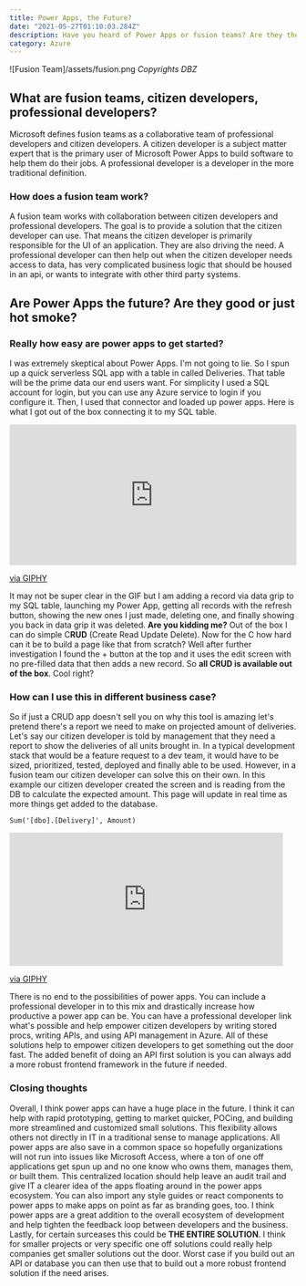 ```yaml
---
title: Power Apps, the Future?
date: "2021-05-27T01:10:03.284Z"
description: Have you heard of Power Apps or fusion teams? Are they the future? Find out more!
category: Azure
---
```


![Fusion Team]/assets/fusion.png
*Copyrights DBZ*

## What are fusion teams, citizen developers, professional developers?
Microsoft defines fusion teams as a collaborative team of professional developers and citizen developers. A citizen developer is a subject matter expert that is the primary user of Microsoft Power Apps to build software to help them do their jobs. A professional developer is a developer in the more traditional definition. 

### How does a fusion team work?
A fusion team works with collaboration between citizen developers and professional developers. The goal is to provide a solution that the citizen developer can use. That means the citizen developer is primarily responsible for the UI of an application. They are also driving the need. A professional developer can then help out when the citizen developer needs access to data, has very complicated business logic that should be housed in an api, or wants to integrate with other third party systems.

## Are Power Apps the future? Are they good or just hot smoke? 

### Really how easy are power apps to get started?
I was extremely skeptical about Power Apps. I'm not going to lie. So I spun up a quick serverless SQL app with a table in called Deliveries. That table will be the prime data our end users want. For simplicity I used a SQL account for login, but you can use any Azure service to login if you configure it. Then, I used that connector and loaded up power apps. Here is what I got out of the box connecting it to my SQL table.

<div style="width:100%;height:0;padding-bottom:49%;position:relative;"><iframe src="https://giphy.com/embed/pRaTviB0C3mLimrtQZ" width="100%" height="100%" style="position:absolute" frameBorder="0" class="giphy-embed" allowFullScreen></iframe></div><p><a href="https://giphy.com/gifs/pRaTviB0C3mLimrtQZ">via GIPHY</a></p>

It may not be super clear in the GIF but I am adding a record via data grip to my SQL table, launching my Power App, getting all records with the refresh button, showing the new ones I just made, deleting one, and finally showing you back in data grip it was deleted. **Are you kidding me?** Out of the box I can do simple C**RUD** (Create Read Update Delete). Now for the C how hard can it be to build a page like that from scratch? Well after further investigation I found the + button at the top and it uses the edit screen with no pre-filled data that then adds a new record. So **all CRUD is available out of the box**. Cool right? 

### How can I use this in different business case?
So if just a CRUD app doesn't sell you on why this tool is amazing let's pretend there's a report we need to make on projected amount of deliveries. Let's say our citizen developer is told by management that they need a report to show the deliveries of all units brought in. In a typical development stack that would be a feature request to a dev team, it would have to be sized, prioritized, tested, deployed and finally able to be used. However, in a fusion team our citizen developer can solve this on their own. In this example our citizen developer created the screen and is reading from the DB to calculate the expected amount. This page will update in real time as more things get added to the database.

`Sum('[dbo].[Delivery]', Amount)`


<iframe src="https://giphy.com/embed/SNlMeHVfavSbakhiqf" width="480" height="234" frameBorder="0" class="giphy-embed" allowFullScreen></iframe><p><a href="https://giphy.com/gifs/SNlMeHVfavSbakhiqf">via GIPHY</a></p>

There is no end to the possibilities of power apps. You can include a professional developer in to this mix and drastically increase how productive a power app can be. You can have a professional developer link what's possible and help empower citizen developers by writing stored procs, writing APIs, and using API management in Azure. All of these solutions help to empower citizen developers to get something out the door fast. The added benefit of doing an API first solution is you can always add a more robust frontend framework in the future if needed. 

### Closing thoughts
Overall, I think power apps can have a huge place in the future. I think it can help with rapid prototyping, getting to market quicker, POCing, and building more streamlined and customized small solutions. This flexibility allows others not directly in IT in a traditional sense to manage applications. All power apps are also save in a common space so hopefully organizations will not run into issues like Microsoft Access, where a ton of one off applications get spun up and no one know who owns them, manages them, or built them. This centralized location should help leave an audit trail and give IT a clearer idea of the apps floating around in the power apps ecosystem. You can also import any style guides or react components to power apps to make apps on point as far as branding goes, too. I think power apps are a great addition to the overall ecosystem of development and help tighten the feedback loop between developers and the business. Lastly, for certain surceases this could be **THE ENTIRE SOLUTION**. I think for smaller projects or very specific one off solutions could really help companies get smaller solutions out the door. Worst case if you build out an API or database you can then use that to build out a more robust frontend solution if the need arises. 